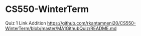 # CS550-WinterTerm

Quiz 1 Link Addition
https://github.com/rkantamneni20/CS550-WinterTerm/blob/master/MA1GithubQuiz/README.md
